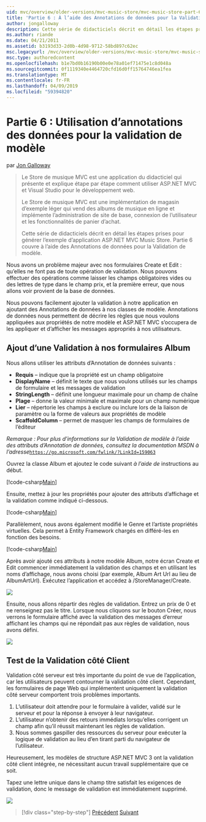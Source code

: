 ```yaml
---
uid: mvc/overview/older-versions/mvc-music-store/mvc-music-store-part-6
title: 'Partie 6 : À l’aide des Annotations de données pour la Validation de modèle | Microsoft Docs'
author: jongalloway
description: Cette série de didacticiels décrit en détail les étapes prises pour générer l’exemple d’application ASP.NET MVC Music Store. Partie 6 couvre à l’aide des Annotations de données pour le modèle V...
ms.author: riande
ms.date: 04/21/2011
ms.assetid: b3193d33-2d0b-4d98-9712-58bd897c62ec
msc.legacyurl: /mvc/overview/older-versions/mvc-music-store/mvc-music-store-part-6
msc.type: authoredcontent
ms.openlocfilehash: b1e7bd0b16190b00e0e78a01ef71475e1c8d048a
ms.sourcegitcommit: 0f1119340e4464720cfd16d0ff15764746ea1fea
ms.translationtype: MT
ms.contentlocale: fr-FR
ms.lasthandoff: 04/09/2019
ms.locfileid: "59394820"
---
```

# <a name="part-6-using-data-annotations-for-model-validation"></a>Partie 6 : Utilisation d’annotations des données pour la validation de modèle

par [Jon Galloway](https://github.com/jongalloway)

> Le Store de musique MVC est une application du didacticiel qui présente et explique étape par étape comment utiliser ASP.NET MVC et Visual Studio pour le développement web.  
>   
> Le Store de musique MVC est une implémentation de magasin d’exemple léger qui vend des albums de musique en ligne et implémente l’administration de site de base, connexion de l’utilisateur et les fonctionnalités de panier d’achat.  
>   
> Cette série de didacticiels décrit en détail les étapes prises pour générer l’exemple d’application ASP.NET MVC Music Store. Partie 6 couvre à l’aide des Annotations de données pour la Validation de modèle.


Nous avons un problème majeur avec nos formulaires Create et Edit : qu’elles ne font pas de toute opération de validation. Nous pouvons effectuer des opérations comme laisser les champs obligatoires vides ou des lettres de type dans le champ prix, et la première erreur, que nous allons voir provient de la base de données.

Nous pouvons facilement ajouter la validation à notre application en ajoutant des Annotations de données à nos classes de modèle. Annotations de données nous permettent de décrire les règles que nous voulons appliquées aux propriétés de notre modèle et ASP.NET MVC s’occupera de les appliquer et d’afficher les messages appropriés à nos utilisateurs.

## <a name="adding-validation-to-our-album-forms"></a>Ajout d’une Validation à nos formulaires Album

Nous allons utiliser les attributs d’Annotation de données suivants :

- **Requis** – indique que la propriété est un champ obligatoire
- **DisplayName** – définit le texte que nous voulons utilisés sur les champs de formulaire et les messages de validation
- **StringLength** – définit une longueur maximale pour un champ de chaîne
- **Plage** – donne la valeur minimale et maximale pour un champ numérique
- **Lier** – répertorie les champs à exclure ou inclure lors de la liaison de paramètre ou la forme de valeurs aux propriétés de modèle
- **ScaffoldColumn** – permet de masquer les champs de formulaires de l’éditeur

*Remarque : Pour plus d’informations sur la Validation de modèle à l’aide des attributs d’Annotation de données, consultez la documentation MSDN à l’adresse*[`https://go.microsoft.com/fwlink/?LinkId=159063`](https://go.microsoft.com/fwlink/?LinkId=159063)

Ouvrez la classe Album et ajoutez le code suivant *à l’aide de* instructions au début.

[!code-csharp[Main](mvc-music-store-part-6/samples/sample1.cs)]

Ensuite, mettez à jour les propriétés pour ajouter des attributs d’affichage et la validation comme indiqué ci-dessous.

[!code-csharp[Main](mvc-music-store-part-6/samples/sample2.cs)]

Parallèlement, nous avons également modifié le Genre et l’artiste propriétés virtuelles. Cela permet à Entity Framework chargés en différé-les en fonction des besoins.

[!code-csharp[Main](mvc-music-store-part-6/samples/sample3.cs)]

Après avoir ajouté ces attributs à notre modèle Album, notre écran Create et Edit commencer immédiatement la validation des champs et en utilisant les noms d’affichage, nous avons choisi (par exemple, Album Art Url au lieu de AlbumArtUrl). Exécutez l’application et accédez à /StoreManager/Create.

![](mvc-music-store-part-6/_static/image1.png)

Ensuite, nous allons répartir des règles de validation. Entrez un prix de 0 et ne renseignez pas le titre. Lorsque nous cliquons sur le bouton Créer, nous verrons le formulaire affiché avec la validation des messages d’erreur affichant les champs qui ne répondait pas aux règles de validation, nous avons défini.

![](mvc-music-store-part-6/_static/image2.png)

## <a name="testing-the-client-side-validation"></a>Test de la Validation côté Client

Validation côté serveur est très importante du point de vue de l’application, car les utilisateurs peuvent contourner la validation côté client. Cependant, les formulaires de page Web qui implémentent uniquement la validation côté serveur comportent trois problèmes importants.

1. L’utilisateur doit attendre pour le formulaire à valider, validé sur le serveur et pour la réponse à envoyer à leur navigateur.
2. L’utilisateur n’obtenir des retours immédiats lorsqu’elles corrigent un champ afin qu’il réussit maintenant les règles de validation.
3. Nous sommes gaspiller des ressources du serveur pour exécuter la logique de validation au lieu d’en tirant parti du navigateur de l’utilisateur.

Heureusement, les modèles de structure ASP.NET MVC 3 ont la validation côté client intégrée, ne nécessitant aucun travail supplémentaire que ce soit.

Tapez une lettre unique dans le champ titre satisfait les exigences de validation, donc le message de validation est immédiatement supprimé.

![](mvc-music-store-part-6/_static/image3.png)


> [!div class="step-by-step"]
> [Précédent](mvc-music-store-part-5.md)
> [Suivant](mvc-music-store-part-7.md)
